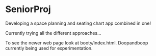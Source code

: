 # SeniorProj

Developing a space planning and seating chart app combined in one! 

Currently trying all the different approaches...

To see the newer web page look at booty/index.html. 
Doopandboop currently being used for experimentation. 
